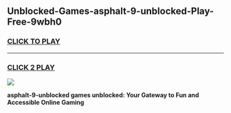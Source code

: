 
## Unblocked-Games-asphalt-9-unblocked-Play-Free-9wbh0
<h3>
<a href="https://premium76.site?title=asphalt-9-unblocked&ref=20M">CLICK TO PLAY</a></h3>
<hr>

<h3>
<a href="https://premium76.site?title=asphalt-9-unblocked&ref=20M">CLICK 2 PLAY</a>
  
</h3>

<a href="https://premium76.site?title=asphalt-9-unblocked&ref=19M"><img src="https://clearcache.store/games.png"></a>


**asphalt-9-unblocked games unblocked: Your Gateway to Fun and Accessible Online Gaming**

